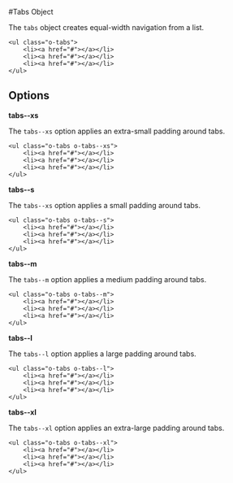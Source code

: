 #Tabs Object

The `tabs` object creates equal-width navigation from a list.

	<ul class="o-tabs">
		<li><a href="#"></a></li>
		<li><a href="#"></a></li>
		<li><a href="#"></a></li>
	</ul>

## Options

**tabs--xs**

The `tabs--xs` option applies an extra-small padding around tabs.

	<ul class="o-tabs o-tabs--xs">
		<li><a href="#"></a></li>
		<li><a href="#"></a></li>
		<li><a href="#"></a></li>
	</ul>

**tabs--s**

The `tabs--xs` option applies a small padding around tabs.

	<ul class="o-tabs o-tabs--s">
		<li><a href="#"></a></li>
		<li><a href="#"></a></li>
		<li><a href="#"></a></li>
	</ul>
	
**tabs--m**

The `tabs--m` option applies a medium padding around tabs.

	<ul class="o-tabs o-tabs--m">
		<li><a href="#"></a></li>
		<li><a href="#"></a></li>
		<li><a href="#"></a></li>
	</ul>	
	
**tabs--l**

The `tabs--l` option applies a large padding around tabs.

	<ul class="o-tabs o-tabs--l">
		<li><a href="#"></a></li>
		<li><a href="#"></a></li>
		<li><a href="#"></a></li>
	</ul>
		
**tabs--xl**

The `tabs--xl` option applies an extra-large padding around tabs.

	<ul class="o-tabs o-tabs--xl">
		<li><a href="#"></a></li>
		<li><a href="#"></a></li>
		<li><a href="#"></a></li>
	</ul>	
